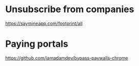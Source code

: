 # Unsubscribe from companies

https://saymineapp.com/footprint/all

# Paying portals

https://github.com/iamadamdev/bypass-paywalls-chrome